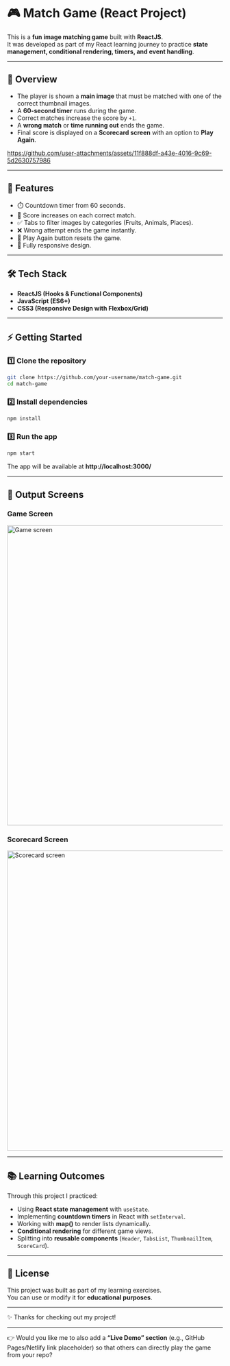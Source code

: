 # 🎮 Match Game (React Project)  

This is a **fun image matching game** built with **ReactJS**.  
It was developed as part of my React learning journey to practice **state management, conditional rendering, timers, and event handling**.  

***

## 📌 Overview  

- The player is shown a **main image** that must be matched with one of the correct thumbnail images.  
- A **60-second timer** runs during the game.  
- Correct matches increase the score by `+1`.  
- A **wrong match** or **time running out** ends the game.  
- Final score is displayed on a **Scorecard screen** with an option to **Play Again**.  


https://github.com/user-attachments/assets/11f888df-a43e-4016-9c69-5d2630757986


***

## 🚀 Features  

- ⏱️ Countdown timer from 60 seconds.  
- 🎯 Score increases on each correct match.  
- ✅ Tabs to filter images by categories (Fruits, Animals, Places).  
- ❌ Wrong attempt ends the game instantly.  
- 🔄 Play Again button resets the game.  
- 📱 Fully responsive design.  

***

## 🛠️ Tech Stack  

- **ReactJS (Hooks & Functional Components)**  
- **JavaScript (ES6+)**  
- **CSS3 (Responsive Design with Flexbox/Grid)**  

***

## ⚡ Getting Started  

### 1️⃣ Clone the repository  
```bash
git clone https://github.com/your-username/match-game.git
cd match-game
```

### 2️⃣ Install dependencies  
```bash
npm install
```

### 3️⃣ Run the app  
```bash
npm start
```
The app will be available at **http://localhost:3000/**  

***

## 🎥 Output Screens  

### Game Screen  
<img src="https://assets.ccbp.in/frontend/content/react-js/match-game-lg-output.png" alt="Game screen" width="700"/>  

### Scorecard Screen  
<img src="https://assets.ccbp.in/frontend/content/react-js/match-game-score-card-lg-output.png" alt="Scorecard screen" width="700"/>  

***

## 📚 Learning Outcomes  

Through this project I practiced:  
- Using **React state management** with `useState`.  
- Implementing **countdown timers** in React with `setInterval`.  
- Working with **map()** to render lists dynamically.  
- **Conditional rendering** for different game views.  
- Splitting into **reusable components** (`Header`, `TabsList`, `ThumbnailItem`, `ScoreCard`).  

***

## 📜 License  

This project was built as part of my learning exercises.  
You can use or modify it for **educational purposes**.  

***

✨ Thanks for checking out my project!  

***

👉 Would you like me to also add a **“Live Demo” section** (e.g., GitHub Pages/Netlify link placeholder) so that others can directly play the game from your repo?
